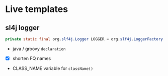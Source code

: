 # Live templates

## sl4j logger

```java
private static final org.slf4j.Logger LOGGER = org.slf4j.LoggerFactory.getLogger($CLASS_NAME$.class);
```

* java / groovy `declaration`
* [x] shorten FQ names
* CLASS_NAME variable for `className()`
